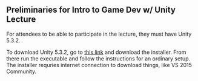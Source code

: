 ## Preliminaries for Intro to Game Dev w/ Unity Lecture

For attendees to be able to participate in the lecture, they must have Unity 5.3.2.

To download Unity 5.3.2, go to [this link](https://unity3d.com/get-unity/download?ref=personal) and download the installer. From there run the executable and follow the instructions for an ordinary setup. The installer requries internet connection to download things, like VS 2015 Community.